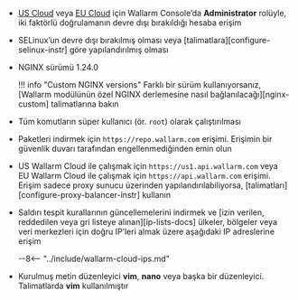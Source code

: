 * [US Cloud](https://us1.my.wallarm.com/) veya [EU Cloud](https://my.wallarm.com/) için Wallarm Console’da **Administrator** rolüyle, iki faktörlü doğrulamanın devre dışı bırakıldığı hesaba erişim
* SELinux’un devre dışı bırakılmış olması veya [talimatlara][configure-selinux-instr] göre yapılandırılmış olması
* NGINX sürümü 1.24.0

    !!! info "Custom NGINX versions"
        Farklı bir sürüm kullanıyorsanız, [Wallarm modülünün özel NGINX derlemesine nasıl bağlanılacağı][nginx-custom] talimatlarına bakın
* Tüm komutların süper kullanıcı (ör. `root`) olarak çalıştırılması
* Paketleri indirmek için `https://repo.wallarm.com` erişimi. Erişimin bir güvenlik duvarı tarafından engellenmediğinden emin olun
* US Wallarm Cloud ile çalışmak için `https://us1.api.wallarm.com` veya EU Wallarm Cloud ile çalışmak için `https://api.wallarm.com` erişimi. Erişim sadece proxy sunucu üzerinden yapılandırılabiliyorsa, [talimatları][configure-proxy-balancer-instr] kullanın
* Saldırı tespit kurallarının güncellemelerini indirmek ve [izin verilen, reddedilen veya gri listeye alınan][ip-lists-docs] ülkeler, bölgeler veya veri merkezleri için doğru IP’leri almak üzere aşağıdaki IP adreslerine erişim

    --8<-- "../include/wallarm-cloud-ips.md"
* Kurulmuş metin düzenleyici **vim**, **nano** veya başka bir düzenleyici. Talimatlarda **vim** kullanılmıştır